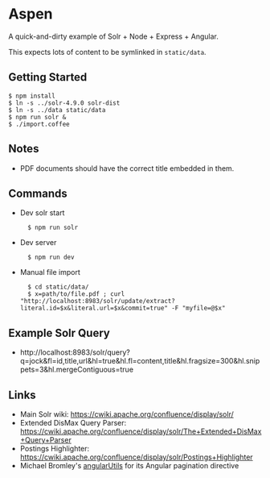 # Aspen

A quick-and-dirty example of Solr + Node + Express + Angular.

This expects lots of content to be symlinked in `static/data`.

## Getting Started

    $ npm install
    $ ln -s ../solr-4.9.0 solr-dist
    $ ln -s ../data static/data
    $ npm run solr &
    $ ./import.coffee

## Notes

* PDF documents should have the correct title embedded in them.

## Commands

- Dev solr start

        $ npm run solr

- Dev server

        $ npm run dev

- Manual file import

        $ cd static/data/
        $ x=path/to/file.pdf ; curl "http://localhost:8983/solr/update/extract?literal.id=$x&literal.url=$x&commit=true" -F "myfile=@$x"

## Example Solr Query

* http://localhost:8983/solr/query?q=jock&fl=id,title,url&hl=true&hl.fl=content,title&hl.fragsize=300&hl.snippets=3&hl.mergeContiguous=true

## Links

* Main Solr wiki: https://cwiki.apache.org/confluence/display/solr/
* Extended DisMax Query Parser: https://cwiki.apache.org/confluence/display/solr/The+Extended+DisMax+Query+Parser
* Postings Highlighter: https://cwiki.apache.org/confluence/display/solr/Postings+Highlighter
* Michael Bromley's [angularUtils](https://github.com/michaelbromley/angularUtils) for its Angular pagination directive
